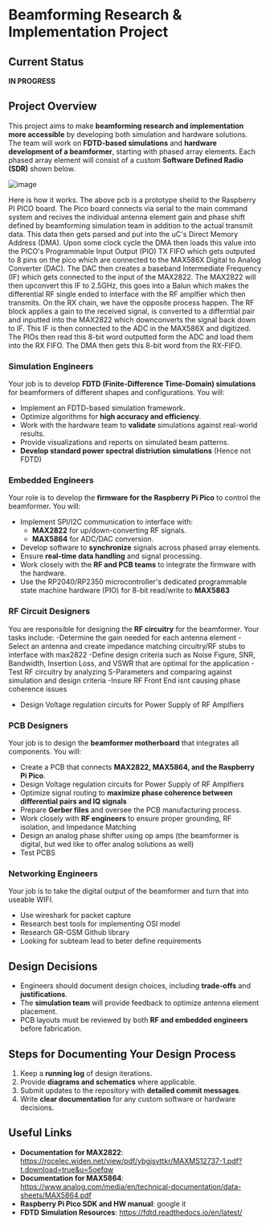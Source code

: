 # Beamforming Research & Implementation Project

## Current Status
**IN PROGRESS**

## Project Overview

This project aims to make **beamforming research and implementation more accessible** by developing both simulation and hardware solutions. The team will work on **FDTD-based simulations** and **hardware development of a beamformer**, starting with phased array elements. Each phased array element will consist of a custom **Software Defined Radio (SDR)** shown below. 


![image](https://github.com/user-attachments/assets/cfbac92b-7dc3-4aab-b908-bf5a2831948e)

Here is how it works. The above pcb is a prototype sheild to the Raspberry PI PICO board. The Pico board connects via serial to the main command system and recives the individual antenna element gain and phase shift defined by beamforming simulation team in addition to the actual transmit data. This data then gets parsed and put into the uC's Direct Memory Address (DMA). Upon some clock cycle the DMA then loads this value into the PICO's Programmable Input Output (PIO) TX FIFO which gets outputed to 8 pins on the pico which are connected to the MAX586X Digital to Analog Converter (DAC). The DAC then creates a baseband Intermediate Frequency (IF) which gets connected to the input of the MAX2822. The MAX2822 will then upconvert this IF to 2.5GHz, this goes into a Balun which makes the differential RF single ended to interface with the RF amplfier which then transmits. 
On the RX chain, we have the opposite process happen. The RF block applies a gain to the received signal, is converted to a differntial pair and inputted into the MAX2822 which downconverts the signal back down to IF. This IF is then connected to the ADC in the MAX586X and digitized. The PIOs then read this 8-bit word outputted form the ADC and load them into the RX FIFO. The DMA then gets this 8-bit word from the RX-FIFO.



### **Simulation Engineers**
Your job is to develop **FDTD (Finite-Difference Time-Domain) simulations** for beamformers of different shapes and configurations. You will:
- Implement an FDTD-based simulation framework.
- Optimize algorithms for **high accuracy and efficiency**.
- Work with the hardware team to **validate** simulations against real-world results.
- Provide visualizations and reports on simulated beam patterns.
- **Develop standard power spectral distriution simulations** (Hence not FDTD)

### **Embedded Engineers**
Your role is to develop the **firmware for the Raspberry Pi Pico** to control the beamformer. You will:
- Implement SPI/I2C communication to interface with:
  - **MAX2822** for up/down-converting RF signals.
  - **MAX5864** for ADC/DAC conversion.
- Develop software to **synchronize** signals across phased array elements.
- Ensure **real-time data handling** and signal processing.
- Work closely with the **RF and PCB teams** to integrate the firmware with the hardware.
- Use the RP2040/RP2350 microcontroller's dedicated programmable state machine hardware (PIO) for 8-bit read/write to **MAX5863**

### **RF Circuit Designers**
You are responsible for designing the **RF circuitry** for the beamformer. Your tasks include:
-Determine the gain needed for each antenna element
-Select an antenna and create impedance matching circuitry/RF stubs to interface with max2822
-Define design criteria such as Noise Figure, SNR, Bandwidth, Insertion Loss, and VSWR that are optimal for the application
-Test RF circuitry by analyzing S-Parameters and comparing against simulation and design criteria
-Insure RF Front End isnt causing phase coherence issues
- Design Voltage regulation circuits for Power Supply of RF Amplfiers

### **PCB Designers**
Your job is to design the **beamformer motherboard** that integrates all components. You will:
- Create a PCB that connects **MAX2822, MAX5864, and the Raspberry Pi Pico**.
- Design Voltage regulation circuits for Power Supply of RF Amplfiers
- Optimize signal routing to **maximize phase coherence between differential pairs and IQ signals**
- Prepare **Gerber files** and oversee the PCB manufacturing process.
- Work closely with **RF engineers** to ensure proper grounding, RF isolation,  and Impedance Matching
- Design an analog phase shifter using op amps (the beamformer is digital, but wed like to offer analog solutions as well)
- Test PCBS

### **Networking Engineers**
Your job is to take the digital output of the beamformer and turn that into useable WIFI.
- Use wireshark for packet capture
- Research best tools for implementing OSI model
- Research GR-GSM Github library
- Looking for subteam lead to beter define requirements

## Design Decisions

- Engineers should document design choices, including **trade-offs** and **justifications**.
- The **simulation team** will provide feedback to optimize antenna element placement.
- PCB layouts must be reviewed by both **RF and embedded engineers** before fabrication.

## Steps for Documenting Your Design Process

1. Keep a **running log** of design iterations.
2. Provide **diagrams and schematics** where applicable.
3. Submit updates to the repository with **detailed commit messages**.
4. Write **clear documentation** for any custom software or hardware decisions.


## Useful Links

- **Documentation for MAX2822**: https://rocelec.widen.net/view/pdf/ybgjsvttkr/MAXMS12737-1.pdf?t.download=true&u=5oefqw
- **Documentation for MAX5864**: https://www.analog.com/media/en/technical-documentation/data-sheets/MAX5864.pdf
- **Raspberry Pi Pico SDK and HW manual**: google it
- **FDTD Simulation Resources**: https://fdtd.readthedocs.io/en/latest/


